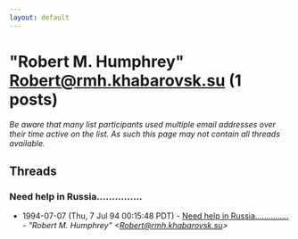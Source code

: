 ```yaml
---
layout: default
---
```


# "Robert M. Humphrey" <Robert@rmh.khabarovsk.su> (1 posts)

_Be aware that many list participants used multiple email addresses over their time active on the list. As such this page may not contain all threads available._

## Threads

### Need help in Russia...............
+ 1994-07-07 (Thu, 7 Jul 94 00:15:48 PDT) - [Need help in Russia...............](/archive/1994/07/9ca4faa1c7dc7c3da0ef17d24225a803ed0b465fbc5f4c8e490effd2aaf9a4e5) - _"Robert M. Humphrey" \<Robert@rmh.khabarovsk.su\>_

